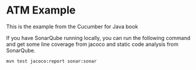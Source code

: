 # ATM Example

This is the example from the Cucumber for Java book

If you have SonarQube running locally, you can run the following command and get some line coverage from jacoco 
and static code analysis from SonarQube.

```
mvn test jacoco:report sonar:sonar
```